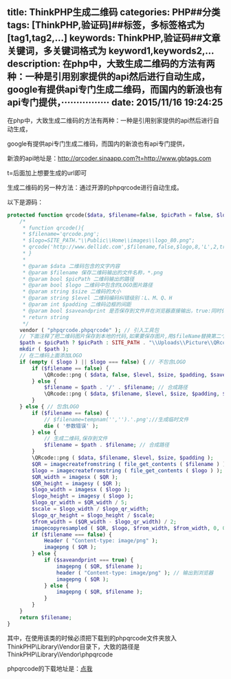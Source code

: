 title: ThinkPHP生成二维码
categories: PHP##分类
tags: [ThinkPHP,验证码]##标签，多标签格式为 [tag1,tag2,...]
keywords: ThinkPHP,验证码##文章关键词，多关键词格式为 keyword1,keywords2,...
description: 在php中，大致生成二维码的方法有两种：一种是引用别家提供的api然后进行自动生成，google有提供api专门生成二维码，而国内的新浪也有api专门提供，················
date: 2015/11/16 19:24:25 
---
在php中，大致生成二维码的方法有两种：一种是引用别家提供的api然后进行自动生成，

google有提供api专门生成二维码，而国内的新浪也有api专门提供，

新浪的api地址是：http://qrcoder.sinaapp.com?t=http://www.gbtags.com

t=后面加上想要生成的url即可

生成二维码的另一种方法：通过开源的phpqrcode进行自动生成。

以下是源码：

``` php
protected function qrcode($data, $filename=false, $picPath = false, $logo = false, $size = '4', $level = 'L', $padding = 2, $saveandprint = false) {
	/*
	 * function qrcode(){
	 * $filename='qrcode.png';
	 * $logo=SITE_PATH."\\Public\\Home\\images\\logo_80.png";
	 * qrcode('http://www.dellidc.com',$filename,false,$logo,8,'L',2,true);
	 * }
	 *
	 * @param $data 二维码包含的文字内容
	 * @param $filename 保存二维码输出的文件名称，*.png
	 * @param bool $picPath 二维码输出的路径
	 * @param bool $logo 二维码中包含的LOGO图片路径
	 * @param string $size 二维码的大小
	 * @param string $level 二维码编码纠错级别：L、M、Q、H
	 * @param int $padding 二维码边框的间距
	 * @param bool $saveandprint 是否保存到文件并在浏览器直接输出，true:同时保存和输出，false:只保存文件
	 * return string
	 */
	vendor ( "phpqrcode.phpqrcode" ); // 引入工具包
	// 下面注释了把二维码图片保存到本地的代码,如果要保存图片,用$fileName替换第二个参数false
	$path = $picPath ? $picPath : SITE_PATH . "\\Uploads\\Picture\\QRcode"; // 图片输出路径
	mkdir ( $path );
	// 在二维码上面添加LOGO
	if (empty ( $logo ) || $logo === false) { // 不包含LOGO
		if ($filename == false) {
			\QRcode::png ( $data, false, $level, $size, $padding, $saveandprint ); // 直接输出到浏览器，不含LOGO
		} else {
			$filename = $path . '/' . $filename; // 合成路径
			\QRcode::png ( $data, $filename, $level, $size, $padding, $saveandprint ); // 直接输出到浏览器，不含LOGO
		}
	} else { // 包含LOGO
		if ($filename == false) {
			// $filename=tempnam('','').'.png';//生成临时文件
			die ( '参数错误' );
		} else {
			// 生成二维码,保存到文件
			$filename = $path . $filename; // 合成路径
		}
		\QRcode::png ( $data, $filename, $level, $size, $padding );
		$QR = imagecreatefromstring ( file_get_contents ( $filename ) );
		$logo = imagecreatefromstring ( file_get_contents ( $logo ) );
		$QR_width = imagesx ( $QR );
		$QR_height = imagesy ( $QR );
		$logo_width = imagesx ( $logo );
		$logo_height = imagesy ( $logo );
		$logo_qr_width = $QR_width / 5;
		$scale = $logo_width / $logo_qr_width;
		$logo_qr_height = $logo_height / $scale;
		$from_width = ($QR_width - $logo_qr_width) / 2;
		imagecopyresampled ( $QR, $logo, $from_width, $from_width, 0, 0, $logo_qr_width, $logo_qr_height, $logo_width, $logo_height );
		if ($filename === false) {
			Header ( "Content-type: image/png" );
			imagepng ( $QR );
		} else {
			if ($saveandprint === true) {
				imagepng ( $QR, $filename );
				header ( "Content-type: image/png" ); // 输出到浏览器
				imagepng ( $QR );
			} else {
				imagepng ( $QR, $filename );
			}
		}
	}
	return $filename;
}
``` 

其中，在使用该类的时候必须把下载到的phpqrcode文件夹放入ThinkPHP\Library\Vendor目录下，大致的路径是ThinkPHP\Library\Vendor\phpqrcode

phpqrcode的下载地址是：[点我](http://sourceforge.net/projects/phpqrcode/files/releases/)
